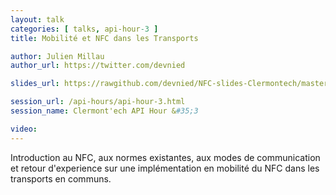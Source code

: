 ```yaml
---
layout: talk
categories: [ talks, api-hour-3 ]
title: Mobilité et NFC dans les Transports

author: Julien Millau
author_url: https://twitter.com/devnied

slides_url: https://rawgithub.com/devnied/NFC-slides-Clermontech/master/template.html

session_url: /api-hours/api-hour-3.html
session_name: Clermont'ech API Hour &#35;3

video:
---
```


Introduction au NFC, aux normes existantes, aux modes de communication et retour
d'experience sur une implémentation en mobilité du NFC dans les transports en
communs.
